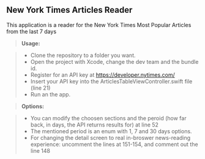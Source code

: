 New York Times Articles Reader
-------------

This application is a reader for the New York Times Most Popular Articles from the last 7 days 

> **Usage:**

> - Clone the repository to a folder you want.
> - Open the project with Xcode, change the dev team and the bundle id.
> - Register for an API key at https://developer.nytimes.com/
> - Insert your API key into the ArticlesTableViewController.swift file (line 21)
> - Run an the app. 

> **Options:**

> - You can modify the choosen sections and the peroid (how far back, in days, the API returns results for) at line 52 
> - The mentioned period is an enum with 1, 7 and 30 days options.
> - For changing the detail screen to real in-broswer news-reading experience: uncomment the lines at 151-154, and comment out the line 148 


